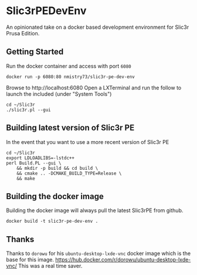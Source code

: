 # Slic3rPEDevEnv

An opinionated take on a docker based development environment for Slic3r Prusa Edition. 

## Getting Started

Run the docker container and access with port `6080`

```
docker run -p 6080:80 nmistry73/slic3r-pe-dev-env
```

Browse to http://localhost:6080
Open a LXTerminal and run the follow to launch the included (under "System Tools")
```
cd ~/Slic3r
./slic3r.pl --gui
```

## Building latest version of Slic3r PE

In the event that you want to use a more recent version of Slic3r PE

```
cd ~/Slic3r
export LDLOADLIBS=-lstdc++
perl Build.PL --gui \
    && mkdir -p build && cd build \
    && cmake .. -DCMAKE_BUILD_TYPE=Release \
    && make
```

## Building the docker image

Building the docker image will always pull the latest Slic3rPE from github. 

```
docker build -t slic3r-pe-dev-env .
```

## Thanks

Thanks to `dorowu` for his `ubuntu-desktop-lxde-vnc` docker image which is the base for this image. https://hub.docker.com/r/dorowu/ubuntu-desktop-lxde-vnc/   This was a real time saver. 

